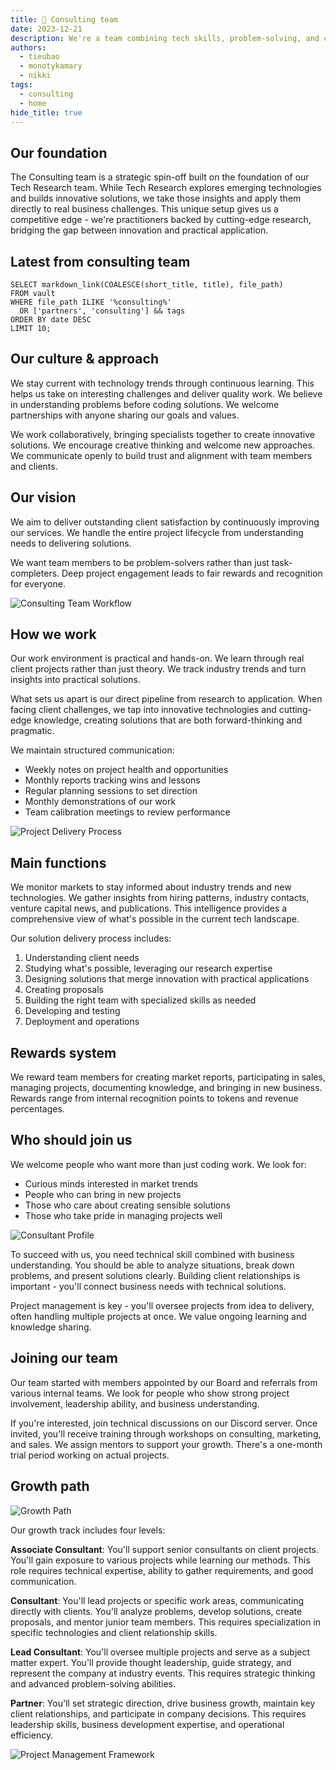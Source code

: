 ```yaml
---
title: 💼 Consulting team
date: 2023-12-21
description: We're a team combining tech skills, problem-solving, and clear communication. We help businesses overcome challenges by finding root causes, creating practical solutions, and working closely with clients to implement them effectively.
authors:
  - tieubao
  - monotykamary
  - nikki
tags:
  - consulting
  - home
hide_title: true
---
```


## Our foundation

The Consulting team is a strategic spin-off built on the foundation of our Tech Research team. While Tech Research explores emerging technologies and builds innovative solutions, we take those insights and apply them directly to real business challenges. This unique setup gives us a competitive edge - we're practitioners backed by cutting-edge research, bridging the gap between innovation and practical application.

## Latest from consulting team

```dsql-list
SELECT markdown_link(COALESCE(short_title, title), file_path)
FROM vault
WHERE file_path ILIKE '%consulting%'
  OR ['partners', 'consulting'] && tags
ORDER BY date DESC
LIMIT 10;
```

## Our culture & approach

We stay current with technology trends through continuous learning. This helps us take on interesting challenges and deliver quality work. We believe in understanding problems before coding solutions. We welcome partnerships with anyone sharing our goals and values.

We work collaboratively, bringing specialists together to create innovative solutions. We encourage creative thinking and welcome new approaches. We communicate openly to build trust and alignment with team members and clients.

## Our vision

We aim to deliver outstanding client satisfaction by continuously improving our services. We handle the entire project lifecycle from understanding needs to delivering solutions.

We want team members to be problem-solvers rather than just task-completers. Deep project engagement leads to fair rewards and recognition for everyone.

![Consulting Team Workflow](assets/consulting-team-workflow.webp)

## How we work

Our work environment is practical and hands-on. We learn through real client projects rather than just theory. We track industry trends and turn insights into practical solutions.

What sets us apart is our direct pipeline from research to application. When facing client challenges, we tap into innovative technologies and cutting-edge knowledge, creating solutions that are both forward-thinking and pragmatic.

We maintain structured communication:

- Weekly notes on project health and opportunities
- Monthly reports tracking wins and lessons
- Regular planning sessions to set direction
- Monthly demonstrations of our work
- Team calibration meetings to review performance

![Project Delivery Process](assets/project-delivery-process.webp)

## Main functions

We monitor markets to stay informed about industry trends and new technologies. We gather insights from hiring patterns, industry contacts, venture capital news, and publications. This intelligence provides a comprehensive view of what's possible in the current tech landscape.

Our solution delivery process includes:

1. Understanding client needs
2. Studying what's possible, leveraging our research expertise
3. Designing solutions that merge innovation with practical applications
4. Creating proposals
5. Building the right team with specialized skills as needed
6. Developing and testing
7. Deployment and operations

## Rewards system

We reward team members for creating market reports, participating in sales, managing projects, documenting knowledge, and bringing in new business. Rewards range from internal recognition points to tokens and revenue percentages.

## Who should join us

We welcome people who want more than just coding work. We look for:

- Curious minds interested in market trends
- People who can bring in new projects
- Those who care about creating sensible solutions
- Those who take pride in managing projects well

![Consultant Profile](assets/consultant-profile.webp)

To succeed with us, you need technical skill combined with business understanding. You should be able to analyze situations, break down problems, and present solutions clearly. Building client relationships is important - you'll connect business needs with technical solutions.

Project management is key - you'll oversee projects from idea to delivery, often handling multiple projects at once. We value ongoing learning and knowledge sharing.

## Joining our team

Our team started with members appointed by our Board and referrals from various internal teams. We look for people who show strong project involvement, leadership ability, and business understanding.

If you're interested, join technical discussions on our Discord server. Once invited, you'll receive training through workshops on consulting, marketing, and sales. We assign mentors to support your growth. There's a one-month trial period working on actual projects.

## Growth path

![Growth Path](assets/growth-path.webp)

Our growth track includes four levels:

**Associate Consultant**: You'll support senior consultants on client projects. You'll gain exposure to various projects while learning our methods. This role requires technical expertise, ability to gather requirements, and good communication.

**Consultant**: You'll lead projects or specific work areas, communicating directly with clients. You'll analyze problems, develop solutions, create proposals, and mentor junior team members. This requires specialization in specific technologies and client relationship skills.

**Lead Consultant**: You'll oversee multiple projects and serve as a subject matter expert. You'll provide thought leadership, guide strategy, and represent the company at industry events. This requires strategic thinking and advanced problem-solving abilities.

**Partner**: You'll set strategic direction, drive business growth, maintain key client relationships, and participate in company decisions. This requires leadership skills, business development expertise, and operational efficiency.

![Project Management Framework](assets/project-management-framework.webp)
